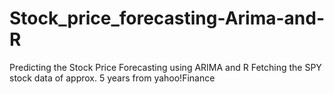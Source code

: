 # Stock_price_forecasting-Arima-and-R

Predicting the Stock Price Forecasting using ARIMA and R
Fetching the SPY stock data of approx. 5 years from yahoo!Finance 
